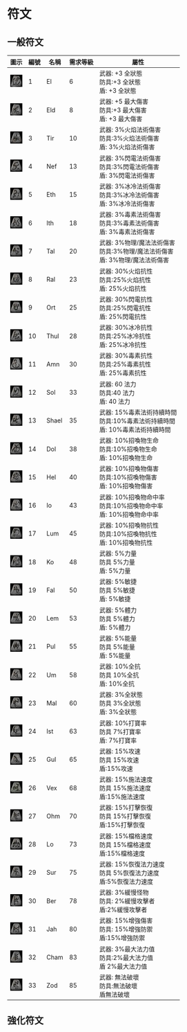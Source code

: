 # 符文

## 一般符文

| 圖示                             | 編號 | 名稱  | 需求等級 | 屬性                                                                               |
| -------------------------------- | ---- | ----- | -------- | ---------------------------------------------------------------------------------- |
| ![el](./images/normal/01.jpg)    | 1    | El    | 6        | 武器: +3 全狀態<br/>防具:+3 全狀態<br/>盾: +3 全狀態                               |
| ![eld](./images/normal/02.jpg)   | 2    | Eld   | 8        | 武器: +5 最大傷害<br/>防具:+3 最大傷害<br/>盾: +3 最大傷害                         |
| ![tir](./images/normal/03.jpg)   | 3    | Tir   | 10       | 武器: 3%火焰法術傷害<br/>防具:3%火焰法術傷害<br/>盾: 3%火焰法術傷害                |
| ![Nef](./images/normal/04.jpg)   | 4    | Nef   | 13       | 武器: 3%閃電法術傷害<br/>防具:3%閃電法術傷害<br/>盾: 3%閃電法術傷害                |
| ![Eth](./images/normal/05.jpg)   | 5    | Eth   | 15       | 武器: 3%冰冷法術傷害<br/>防具:3%冰冷法術傷害<br/>盾: 3%冰冷法術傷害                |
| ![Ith](./images/normal/06.jpg)   | 6    | Ith   | 18       | 武器: 3%毒素法術傷害<br/>防具:3%毒素法術傷害<br/>盾: 3%毒素法術傷害                |
| ![Tal](./images/normal/07.jpg)   | 7    | Tal   | 20       | 武器: 3%物理/魔法法術傷害<br/>防具:3%物理/魔法法術傷害<br/>盾: 3%物理/魔法法術傷害 |
| ![Ral](./images/normal/08.jpg)   | 8    | Ral   | 23       | 武器: 30%火焰抗性<br/>防具:25%火焰抗性<br/>盾: 25%火焰抗性                         |
| ![Ort](./images/normal/09.jpg)   | 9    | Ort   | 25       | 武器: 30%閃電抗性<br/>防具:25%閃電抗性<br/>盾: 25%閃電抗性                         |
| ![Thul](./images/normal/10.jpg)  | 10   | Thul  | 28       | 武器: 30%冰冷抗性<br/>防具:25%冰冷抗性<br/>盾: 25%冰冷抗性                         |
| ![Amn](./images/normal/11.jpg)   | 11   | Amn   | 30       | 武器: 30%毒素抗性<br/>防具:25%毒素抗性<br/>盾: 25%毒素抗性                         |
| ![Sol](./images/normal/12.jpg)   | 12   | Sol   | 33       | 武器: 60 法力<br/>防具:40 法力<br/>盾: 40 法力                                     |
| ![Shael](./images/normal/13.jpg) | 13   | Shael | 35       | 武器: 15%毒素法術持續時間<br/>防具:10%毒素法術持續時間<br/>盾: 10%毒素法術持續時間 |
| ![Dol](./images/normal/14.jpg)   | 14   | Dol   | 38       | 武器: 10%招喚物生命<br/>防具:10%招喚物生命<br/>盾: 10%招喚物生命                   |
| ![Hel](./images/normal/15.jpg)   | 15   | Hel   | 40       | 武器: 10%招喚物傷害<br/>防具:10%招喚物傷害<br/>盾: 10%招喚物傷害                   |
| ![Io](./images/normal/16.jpg)    | 16   | Io    | 43       | 武器: 10%招喚物命中率<br/>防具:10%招喚物命中率<br/>盾: 10%招喚物命中率             |
| ![Lum](./images/normal/17.jpg)   | 17   | Lum   | 45       | 武器: 10%招喚物抗性<br/>防具:10%招喚物抗性<br/>盾: 10%招喚物抗性                   |
| ![Ko](./images/normal/18.jpg)    | 18   | Ko    | 48       | 武器: 5%力量<br/>防具 5%力量<br/>盾: 5%力量                                        |
| ![Fal](./images/normal/19.jpg)   | 19   | Fal   | 50       | 武器: 5%敏捷<br/>防具 5%敏捷<br/>盾: 5%敏捷                                        |
| ![Lem](./images/normal/20.jpg)   | 20   | Lem   | 53       | 武器: 5%體力<br/>防具 5%體力<br/>盾: 5%體力                                        |
| ![Pul](./images/normal/21.jpg)   | 21   | Pul   | 55       | 武器: 5%能量<br/>防具 5%能量<br/>盾: 5%能量                                        |
| ![Um](./images/normal/22.jpg)    | 22   | Um    | 58       | 武器: 10%全抗<br/>防具 10%全抗<br/>盾: 10%全抗                                     |
| ![Mal](./images/normal/23.jpg)   | 23   | Mal   | 60       | 武器: 3%全狀態<br/>防具 3%全狀態<br/>盾: 3%全狀態                                  |
| ![Ist](./images/normal/24.jpg)   | 24   | Ist   | 63       | 武器: 10%打寶率<br/>防具 7%打寶率<br/>盾: 7%打寶率                                 |
| ![Gul](./images/normal/25.jpg)   | 25   | Gul   | 65       | 武器: 15%攻速<br/>防具 15%攻速<br/>盾:15%攻速                                      |
| ![Vex](./images/normal/26.jpg)   | 26   | Vex   | 68       | 武器: 15%施法速度<br/>防具 15%施法速度<br/>盾:15%施法速度                          |
| ![Ohm](./images/normal/27.jpg)   | 27   | Ohm   | 70       | 武器: 15%打擊恢復<br/>防具 15%打擊恢復<br/>盾:15%打擊恢復                          |
| ![Lo](./images/normal/28.jpg)    | 28   | Lo    | 73       | 武器: 15%檔格速度<br/>防具 15%檔格速度<br/>盾:15%檔格速度                          |
| ![Sur](./images/normal/29.jpg)   | 29   | Sur   | 75       | 武器: 15%恢復法力速度<br/>防具 5%恢復法力速度<br/>盾:5%恢復法力速度                |
| ![Ber](./images/normal/30.jpg)   | 30   | Ber   | 78       | 武器: 3%緩慢怪物<br/>防具: 2%緩慢攻擊者<br/>盾:2%緩慢攻擊者                        |
| ![Jah](./images/normal/31.jpg)   | 31   | Jah   | 80       | 武器: 15%增強傷害<br/>防具: 15%增強防禦<br/>盾:15%增強防禦                         |
| ![Cham](./images/normal/32.jpg)  | 32   | Cham  | 83       | 武器: 3%最大法力值<br/>防具:2%最大法力值<br/>盾 2%最大法力值                       |
| ![Zod](./images/normal/33.jpg)   | 33   | Zod   | 85       | 武器: 無法破壞<br/>防具:無法破壞<br/>盾無法破壞                                    |

## 強化符文
